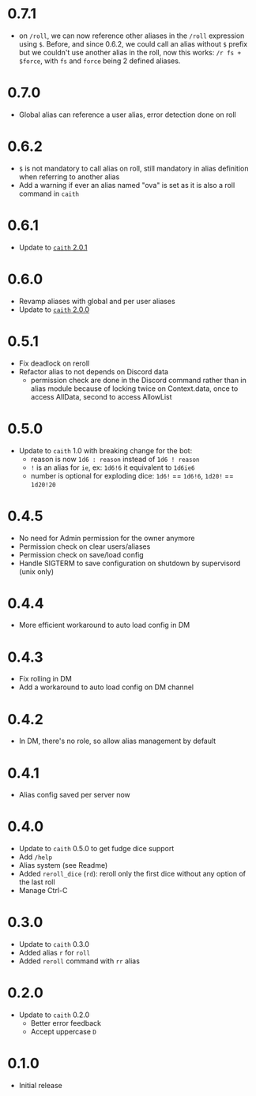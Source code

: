 # 0.7.1
- on `/roll`, we can now reference other aliases in the `/roll` expression using `$`.
  Before, and since 0.6.2, we could call an alias without `$` prefix but we couldn't use
  another alias in the roll, now this works: `/r fs + $force`, with `fs` and `force` being
  2 defined aliases.

# 0.7.0
- Global alias can reference a user alias, error detection done on roll

# 0.6.2
- `$` is not mandatory to call alias on roll, still mandatory in alias definition when
  referring to another alias 
- Add a warning if ever an alias named "ova" is set as it is also a roll command in
  `caith`

# 0.6.1
- Update to [`caith` 2.0.1](https://github.com/Geobert/caith/blob/master/CHANGELOG.md)

# 0.6.0
- Revamp aliases with global and per user aliases
- Update to [`caith` 2.0.0](https://github.com/Geobert/caith/blob/master/CHANGELOG.md)

# 0.5.1
- Fix deadlock on reroll
- Refactor alias to not depends on Discord data
  - permission check are done in the Discord command rather than in alias module because
    of locking twice on Context.data, once to access AllData, second to access AllowList

# 0.5.0
- Update to `caith` 1.0 with breaking change for the bot: 
  - reason is now `1d6 : reason` instead of `1d6 ! reason`
  - `!` is an alias for `ie`, ex: `1d6!6` it equivalent to `1d6ie6`
  - number is optional for exploding dice: `1d6!` == `1d6!6`, `1d20!` == `1d20!20`

# 0.4.5
- No need for Admin permission for the owner anymore
- Permission check on clear users/aliases
- Permission check on save/load config
- Handle SIGTERM to save configuration on shutdown by supervisord (unix only)

# 0.4.4
- More efficient workaround to auto load config in DM

# 0.4.3
- Fix rolling in DM
- Add a workaround to auto load config on DM channel

# 0.4.2
- In DM, there's no role, so allow alias management by default

# 0.4.1
- Alias config saved per server now

# 0.4.0
- Update to `caith` 0.5.0 to get fudge dice support
- Add `/help`
- Alias system (see Readme)
- Added `reroll_dice` (`rd`): reroll only the first dice without any option of the last
  roll
- Manage Ctrl-C

# 0.3.0
- Update to `caith` 0.3.0
- Added alias `r` for `roll`
- Added `reroll` command with `rr` alias

# 0.2.0
- Update to `caith` 0.2.0
    - Better error feedback
    - Accept uppercase `D`

# 0.1.0
- Initial release